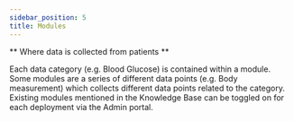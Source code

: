 ```yaml
---
sidebar_position: 5
title: Modules
---
```


** Where data is collected from patients **

Each data category (e.g. Blood Glucose) is contained within a module. Some modules are a series of different data points (e.g. Body measurement) which collects different data points related to the category. Existing modules mentioned in the Knowledge Base can be toggled on for each deployment via the Admin portal.

